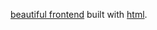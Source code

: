 [beautiful frontend](https://smalldrew.github.io) built with [html](https://en.wikipedia.org/wiki/HTML).
